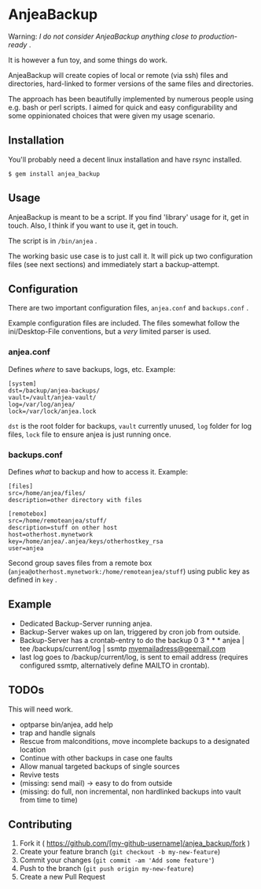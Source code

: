 # AnjeaBackup

Warning: *I do not consider AnjeaBackup anything close to production-ready* .

It is however a fun toy, and some things do work.

AnjeaBackup will create copies of local or remote (via ssh) files and directories, hard-linked to former versions of the same files and directories.

The approach has been beautifully implemented by numerous people using e.g. bash or perl scripts.
I aimed for quick and easy configurability and some oppinionated choices that were given my usage scenario.

## Installation

You'll probably need a decent linux installation and have rsync installed.

    $ gem install anjea_backup

## Usage

AnjeaBackup is meant to be a script.  If you find 'library' usage for it, get in touch.  Also, I think if you want to use it, get in touch.

The script is in `/bin/anjea` .

The working basic use case is to just call it.  It will pick up two configuration files (see next sections) and immediately start a backup-attempt.

## Configuration

There are two important configuration files, `anjea.conf` and `backups.conf` .

Example configuration files are included.
The files somewhat follow the ini/Desktop-File conventions, but a *very* limited parser is used.

### anjea.conf

Defines *where* to save backups, logs, etc.  Example:

    [system]
    dst=/backup/anjea-backups/
    vault=/vault/anjea-vault/
    log=/var/log/anjea/
    lock=/var/lock/anjea.lock

`dst` is the root folder for backups, `vault` currently unused, `log` folder for log files, `lock` file to ensure anjea is just running once.

### backups.conf

Defines *what* to backup and how to access it.  Example:

    [files]
    src=/home/anjea/files/
    description=other directory with files
    
    [remotebox]
    src=/home/remoteanjea/stuff/
    description=stuff on other host
    host=otherhost.mynetwork
    key=/home/anjea/.anjea/keys/otherhostkey_rsa
    user=anjea

Second group saves files from a remote box (`anjea@otherhost.mynetwork:/home/remoteanjea/stuff`) using public key as defined in `key` .

## Example

* Dedicated Backup-Server running anjea.
* Backup-Server wakes up on lan, triggered by cron job from outside.
* Backup-Server has a crontab-entry to do the backup
    0 3 * * * anjea | tee /backups/current/log | ssmtp myemailadress@geemail.com 
* last log goes to /backup/current/log, is sent to email address (requires configured ssmtp, alternatively define MAILTO in crontab).

## TODOs

This will need work.

* optparse bin/anjea, add help
* trap and handle signals
* Rescue from malconditions, move incomplete backups to a designated location
* Continue with other backups in case one faults
* Allow manual targeted backups of single sources
* Revive tests
* (missing: send mail) -> easy to do from outside
* (missing: do full, non incremental, non hardlinked backups into vault from time to time)

## Contributing

1. Fork it ( https://github.com/[my-github-username]/anjea_backup/fork )
2. Create your feature branch (`git checkout -b my-new-feature`)
3. Commit your changes (`git commit -am 'Add some feature'`)
4. Push to the branch (`git push origin my-new-feature`)
5. Create a new Pull Request
